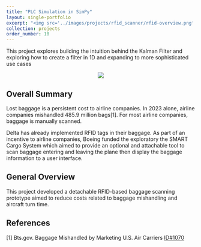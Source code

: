 ```yaml
---
title: "PLC Simulation in SimPy"
layout: single-portfolio
excerpt: "<img src='../images/projects/rfid_scanner/rfid-overview.png' alt=''>"
collection: projects
order_number: 10
---
```


This project explores building the intuition behind the Kalman Filter and exploring how to create a filter in 1D and expanding to more sophisticated use cases

<div align="center">
<img src="../../images/projects/rfid_scanner/rfid-overview.png">
</div>

## Overall Summary

Lost baggage is a persistent cost to airline companies. In 2023 alone, airline companies mishandled 485.9 million bags[1]. For most airline companies, baggage is manually scanned.

Delta has already implemented RFID tags in their baggage. As part of an incentive to airline companies, Boeing funded the exploratory the SMART Cargo System which aimed to provide an optional and attachable tool to scan baggage entering and leaving the plane then display the baggage information to a user interface.

## General Overview

This project developed a detachable RFID-based baggage scanning prototype aimed to reduce costs related to baggage mishandling and aircraft turn time. 
 



## References
[1] Bts.gov. Baggage Mishandled by Marketing U.S. Air Carriers [ID#1070](https://www.bts.gov/content/mishandled-baggage-reports-filed-passengers-largest-us-air-carriersa)
